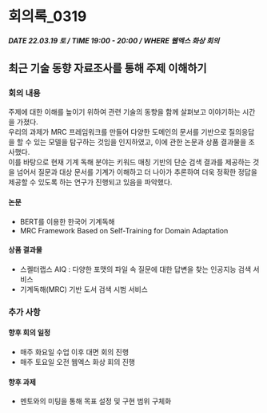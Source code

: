 # 회의록_0319

##### DATE 22.03.19 토 / TIME 19:00 - 20:00 / WHERE 웹엑스 화상 회의

## 최근 기술 동향 자료조사를 통해 주제 이해하기

### 회의 내용

주제에 대한 이해를 높이기 위하여 관련 기술의 동향을 함께 살펴보고 이야기하는 시간을 가졌다.  
우리의 과제가 MRC 프레임워크를 만들어 다양한 도메인의 문서를 기반으로 질의응답을 할 수 있는 모델을 탐구하는 것임을 인지하였고, 
이에 관한 논문과 상품 결과물을 조사했다.  
이를 바탕으로 현재 기계 독해 분야는 키워드 매칭 기반의 단순 검색 결과를 제공하는 것을 넘어서 질문과 대상 문서를 기계가 이해하고
더 나아가 추론하여 더욱 정확한 정답을 제공할 수 있도록 하는 연구가 진행되고 있음을 파악했다.

#### 논문

- BERT를 이용한 한국어 기계독해 
- MRC Framework Based on Self-Training for Domain Adaptation

#### 상품 결과물

- 스켈터랩스 AIQ : 다양한 포맷의 파일 속 질문에 대한 답변을 찾는 인공지능 검색 서비스
- 기계독해(MRC) 기반 도서 검색 시범 서비스

### 추가 사항

#### 향후 회의 일정

- 매주 화요일 수업 이후 대면 회의 진행
- 매주 토요일 오전 웹엑스 화상 회의 진행

#### 향후 과제

- 멘토와의 미팅을 통해 목표 설정 및 구현 범위 구체화
